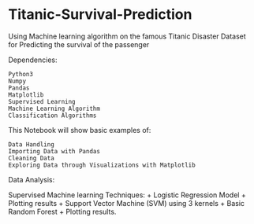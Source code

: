 # Titanic-Survival-Prediction


Using Machine learning algorithm on the famous Titanic Disaster Dataset for Predicting the survival of the passenger
                                                                    
Dependencies:

    Python3
    Numpy
    Pandas
    Matplotlib
    Supervised Learning
    Machine Learning Algorithm
    Classification Algorithms
    
This Notebook will show basic examples of:

    Data Handling
    Importing Data with Pandas
    Cleaning Data
    Exploring Data through Visualizations with Matplotlib

Data Analysis:

Supervised Machine learning Techniques: + Logistic Regression Model + Plotting results + Support Vector Machine (SVM) using 3 kernels + Basic Random Forest + Plotting results.
